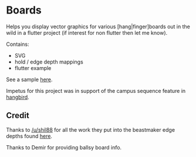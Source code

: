 # Boards

Helps you display vector graphics for various [hang|finger]boards out in the wild in a flutter project (if interest for non flutter then let me know).

Contains:

  * SVG
  * hold / edge depth mappings
  * flutter example


See a sample [here](https://gitaaron.github.io/boards/#/).

Impetus for this project was in support of the campus sequence feature in [hangbird](https://hangbird.app).

## Credit

Thanks to [/u/shil88](https://www.reddit.com/user/shil88/) for all the work they put into the beastmaker edge depths found [here](https://www.reddit.com/r/climbharder/comments/cek236/beastmaker_1000_and_2000_edgehold_sizes/).

Thanks to Demir for providing ballsy board info.
